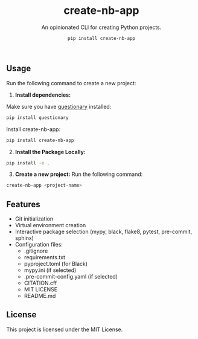 <h1 align="center">create-nb-app</h1>

<p align="center">An opinionated CLI for creating Python projects.</p>
<p align="center">
<code>pip install create-nb-app</code>
</p>
<br />

## Usage
Run the following command to create a new project:
1. **Install dependencies:**

Make sure you have [questionary](https://pypi.org/project/questionary/) installed:
```bash
pip install questionary
```
Install create-nb-app:
```bash
pip install create-nb-app
```
2. **Install the Package Locally:**
```bash
pip install -e .
```

3. **Create a new project:**
Run the following command:
```bash
create-nb-app <project-name>
```

## Features
- Git initialization
- Virtual environment creation
- Interactive package selection (mypy, black, flake8, pytest, pre-commit, sphinx)
- Configuration files:
  - .gitignore
  - requirements.txt
  - pyproject.toml (for Black)
  - mypy.ini (if selected)
  - .pre-commit-config.yaml (if selected)
  - CITATION.cff
  - MIT LICENSE
  - README.md


## License
This project is licensed under the MIT License.

